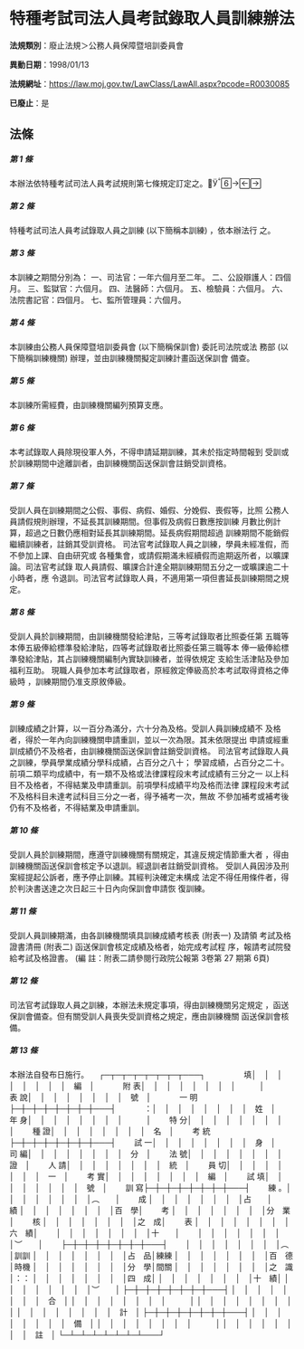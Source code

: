 # 特種考試司法人員考試錄取人員訓練辦法

**法規類別**：廢止法規＞公務人員保障暨培訓委員會

**異動日期**：1998/01/13  

**法規網址**：https://law.moj.gov.tw/LawClass/LawAll.aspx?pcode=R0030085

**已廢止**：是



## 法條
##### 第 1 條
本辦法依特種考試司法人員考試規則第七條規定訂定之。

##### 第 2 條
特種考試司法人員考試錄取人員之訓練 (以下簡稱本訓練) ，依本辦法行
之。

##### 第 3 條
本訓練之期間分別為：
一、司法官：一年六個月至二年。
二、公設辯護人：四個月。
三、監獄官：六個月。
四、法醫師：六個月。
五、檢驗員：六個月。
六、法院書記官：四個月。
七、監所管理員：六個月。


##### 第 4 條
本訓練由公務人員保障暨培訓委員會 (以下簡稱保訓會) 委託司法院或法
務部 (以下簡稱訓練機關) 辦理，並由訓練機關擬定訓練計畫函送保訓會
備查。

##### 第 5 條
本訓練所需經費，由訓練機關編列預算支應。

##### 第 6 條
本考試錄取人員除現役軍人外，不得申請延期訓練，其未於指定時間報到
受訓或於訓練期間中途離訓者，由訓練機關函送保訓會註銷受訓資格。

##### 第 7 條
受訓人員在訓練期間之公假、事假、病假、婚假、分娩假、喪假等，比照
公務人員請假規則辦理，不延長其訓練期間。但事假及病假日數應按訓練
月數比例計算，超過之日數仍應相對延長其訓練期間。延長病假期間超過
訓練期間不能銷假繼續訓練者，註銷其受訓資格。
司法官考試錄取人員之訓練，學員未經准假，而不參加上課、自由研究或
各種集會，或請假期滿未經續假而逾期返所者，以曠課論。司法官考試錄
取人員請假、曠課合計達全期訓練期間五分之一或曠課逾二十小時者，應
令退訓。司法官考試錄取人員，不適用第一項但書延長訓練期間之規定。

##### 第 8 條
受訓人員於訓練期間，由訓練機關發給津貼，三等考試錄取者比照委任第
五職等本俸五級俸給標準發給津貼，四等考試錄取者比照委任第三職等本
俸一級俸給標準發給津貼，其占訓練機關編制內實缺訓練者，並得依規定
支給生活津貼及參加福利互助。
現職人員參加本考試錄取者，原經敘定俸級高於本考試取得資格之俸級時
，訓練期間仍准支原敘俸級。

##### 第 9 條
訓練成績之計算，以一百分為滿分，六十分為及格。受訓人員訓練成績不
及格者，得於一年內向訓練機關申請重訓，並以一次為限。其未依限提出
申請或經重訓成績仍不及格者，由訓練機關函送保訓會註銷受訓資格。
司法官考試錄取人員之訓練，學員學業成績分學科成績，占百分之八十；
學習成績，占百分之二十。
前項二類平均成績中，有一類不及格或法律課程段末考試成績有三分之一
以上科目不及格者，不得結業及申請重訓。前項學科成績平均及格而法律
課程段末考試不及格科目未達考試科目三分之一者，得予補考一次，無故
不參加補考或補考後仍有不及格者，不得結業及申請重訓。

##### 第 10 條
受訓人員於訓練期間，應遵守訓練機關有關規定，其違反規定情節重大者
，得由訓練機關函送保訓會核定予以退訓。經退訓者註銷受訓資格。
受訓人員因涉及刑案經提起公訴者，應予停止訓練。其經判決確定未構成
法定不得任用條件者，得於判決書送達之次日起三十日內向保訓會申請恢
復訓練。

##### 第 11 條
受訓人員訓練期滿，由各訓練機關填具訓練成績考核表 (附表一) 及請領
考試及格證書清冊 (附表二) 函送保訓會核定成績及格者，始完成考試程
序，報請考試院發給考試及格證書。
 (編      註：附表二請參閱行政院公報第 3卷第 27 期第 6頁)

##### 第 12 條
司法官考試錄取人員之訓練，本辦法未規定事項，得由訓練機關另定規定
，函送保訓會備查。但有關受訓人員喪失受訓資格之規定，應由訓練機關
函送保訓會核備。

##### 第 13 條
本辦法自發布日施行。
  　┌─┬─┬─┬─┬─┬─┬─┬───┐　　  　  　
  填│　│　│　│　│　│　│　│　編　│　　  　  附
  表│　│　│　│　│　│　│　│　　　│　　  　  表
  說│　│　│　│　│　│　│　│　號　│　　  　  一
  明├─┼─┼─┼─┼─┼─┼─┼───┤　　  　
  ：│　│　│　│　│　│　│　│　姓　│　　  年
  身│　│　│　│　│　│　│　│　　　│　　  特
  分│　│　│　│　│　│　│　│　　　│　　  種
  證│　│　│　│　│　│　│　│　名　│　　  考
  統├─┼─┼─┼─┼─┼─┼─┼───┤　　  試
  一│　│　│　│　│　│　│　│　身　│　　  司
  編│　│　│　│　│　│　│　│　分　│　　  法
  號│　│　│　│　│　│　│　│　證　│　　  人
  請│　│　│　│　│　│　│　│　統　│　　  員
  切│　│　│　│　│　│　│　│　一　│　　  考
  實│　│　│　│　│　│　│　│　編　│　　  試
  填│　│　│　│　│　│　│　│　號　│　　  訓
  寫├─┼─┼─┼─┼─┼─┼─┼───┤　　  練
  。│　│　│　│　│　│　│　│︵　　│　　  成
    │　│　│　│　│　│　│　│占　　│　　  績
    │　│　│　│　│　│　│　│百　學│　　  考
    │　│　│　│　│　│　│　│分　業│　　  核
    │　│　│　│　│　│　│　│之　成│　　  表
    │　│　│　│　│　│　│　│六　績│　　
    │　│　│　│　│　│　│　│十　　│　　
    │　│　│　│　│　│　│　│︶　　│　　
    ├─┼─┼─┼─┼─┼─┼─┼───┤　　
    │　│　│　│　│　│　│　│︵　　│訓訓
    │　│　│　│　│　│　│　│占　品│練練
    │　│　│　│　│　│　│　│百　德│時機
    │　│　│　│　│　│　│　│分　學│間關
    │　│　│　│　│　│　│　│之　識│：：
    │　│　│　│　│　│　│　│四　成│
    │　│　│　│　│　│　│　│十　績│
    │　│　│　│　│　│　│　│︶　　│
    ├─┼─┼─┼─┼─┼─┼─┼───┤
    │　│　│　│　│　│　│　│　合　│
    │　│　│　│　│　│　│　│　　　│
    │　│　│　│　│　│　│　│　　　│
    │　│　│　│　│　│　│　│　計　│
    ├─┼─┼─┼─┼─┼─┼─┼───┤
    │　│　│　│　│　│　│　│　備　│
    │　│　│　│　│　│　│　│　　　│
    │　│　│　│　│　│　│　│　註　│
    └─┴─┴─┴─┴─┴─┴─┴───┘


